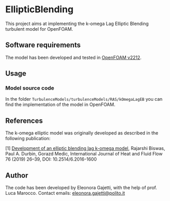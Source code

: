 # EllipticBlending
This project aims at implementing the k-omega Lag Elliptic Blending turbulent model for OpenFOAM. 

## Software requirements
The model has been developed and tested in [OpenFOAM v2212](https://www.openfoam.com/download/release-history#v2212).


## Usage

### Model source code
In the folder ```TurbulenceModels/turbulenceModels/RAS/kOmegaLagEB``` you can find the implementation of the model in OpenFOAM.


## References
The k-omega elliptic model was originally developed as described in the following publication:

[1] [Development of an elliptic blending lag k-omega model](https://www.researchgate.net/publication/314229391_development_of_an_elliptic-blending_lag_model_for_industrial_applications), 
Rajarshi Biswas, Paul A. Durbin, Gorazd Medic, International Journal of Heat and Fluid Flow 76 (2019) 26–39, DOI: 10.2514/6.2016-1600

## Author
The code has been developed by Eleonora Gajetti, with the help of prof. Luca Marocco. Contact emails: eleonora.gajetti@polito.it


    
